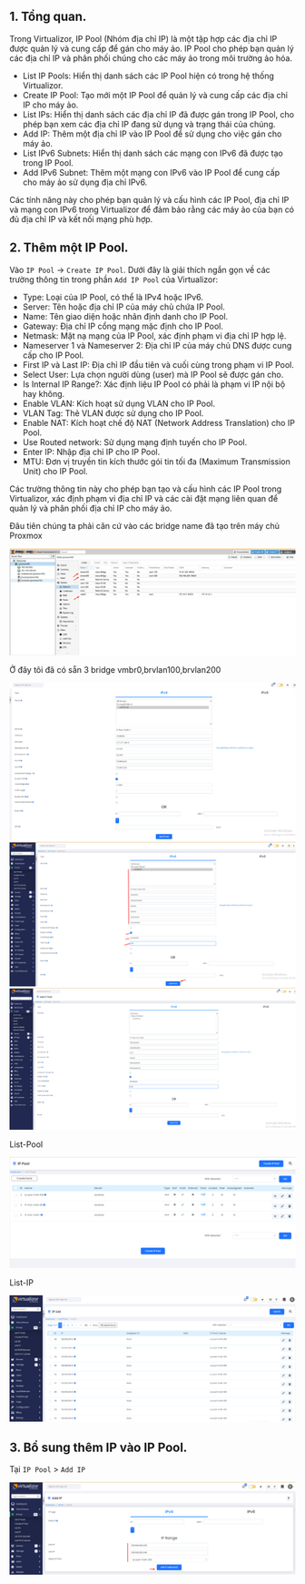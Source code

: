 ## 1. Tổng quan.

Trong Virtualizor, IP Pool (Nhóm địa chỉ IP) là một tập hợp các địa chỉ IP được quản lý và cung cấp để gán cho máy ảo. IP Pool cho phép bạn quản lý các địa chỉ IP và phân phối chúng cho các máy ảo trong môi trường ảo hóa.

  + List IP Pools: Hiển thị danh sách các IP Pool hiện có trong hệ thống Virtualizor.
  + Create IP Pool: Tạo mới một IP Pool để quản lý và cung cấp các địa chỉ IP cho máy ảo.
  + List IPs: Hiển thị danh sách các địa chỉ IP đã được gán trong IP Pool, cho phép bạn xem các địa chỉ IP đang sử dụng và trạng thái của chúng.
  + Add IP: Thêm một địa chỉ IP vào IP Pool để sử dụng cho việc gán cho máy ảo.
  + List IPv6 Subnets: Hiển thị danh sách các mạng con IPv6 đã được tạo trong IP Pool.
  + Add IPv6 Subnet: Thêm một mạng con IPv6 vào IP Pool để cung cấp cho máy ảo sử dụng địa chỉ IPv6.

Các tính năng này cho phép bạn quản lý và cấu hình các IP Pool, địa chỉ IP và mạng con IPv6 trong Virtualizor để đảm bảo rằng các máy ảo của bạn có đủ địa chỉ IP và kết nối mạng phù hợp.

## 2. Thêm một IP Pool.

Vào ``IP Pool`` -> ``Create IP Pool``. Dưới đây là giải thích ngắn gọn về các trường thông tin trong phần ``Add IP Pool`` của Virtualizor:

  + Type: Loại của IP Pool, có thể là IPv4 hoặc IPv6.
  + Server: Tên hoặc địa chỉ IP của máy chủ chứa IP Pool.
  + Name: Tên giao diện hoặc nhãn định danh cho IP Pool.
  + Gateway: Địa chỉ IP cổng mạng mặc định cho IP Pool.
  + Netmask: Mặt nạ mạng của IP Pool, xác định phạm vi địa chỉ IP hợp lệ.
  + Nameserver 1 và Nameserver 2: Địa chỉ IP của máy chủ DNS được cung cấp cho IP Pool.
  + First IP và Last IP: Địa chỉ IP đầu tiên và cuối cùng trong phạm vi IP Pool.
  + Select User: Lựa chọn người dùng (user) mà IP Pool sẽ được gán cho.
  + Is Internal IP Range?: Xác định liệu IP Pool có phải là phạm vi IP nội bộ hay không.
  + Enable VLAN: Kích hoạt sử dụng VLAN cho IP Pool.
  + VLAN Tag: Thẻ VLAN được sử dụng cho IP Pool.
  + Enable NAT: Kích hoạt chế độ NAT (Network Address Translation) cho IP Pool.
  + Use Routed network: Sử dụng mạng định tuyến cho IP Pool.
  + Enter IP: Nhập địa chỉ IP cho IP Pool.
  + MTU: Đơn vị truyền tin kích thước gói tin tối đa (Maximum Transmission Unit) cho IP Pool.

Các trường thông tin này cho phép bạn tạo và cấu hình các IP Pool trong Virtualizor, xác định phạm vi địa chỉ IP và các cài đặt mạng liên quan để quản lý và phân phối địa chỉ IP cho máy ảo.

Đâu tiên chúng ta phải căn cứ vào các bridge name đã tạo trên máy chủ Proxmox

  <img src="Virtualizorimages/Screenshot_33.png">

Ở đây tôi đã có sẵn 3 bridge vmbr0,brvlan100,brvlan200

  <img src="Virtualizorimages/Screenshot_29.png">
  <img src="Virtualizorimages/Screenshot_34.png">
  <img src="Virtualizorimages/Screenshot_35.png">

List-Pool

  <img src="Virtualizorimages/Screenshot_30.png">

List-IP

  <img src="Virtualizorimages/Screenshot_31.png">

## 3. Bổ sung thêm IP vào IP Pool.

Tại ``IP Pool`` > ``Add IP``

  <img src="Virtualizorimages/Screenshot_32.png">


